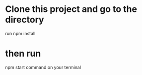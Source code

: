 # Clone this project and go to the directory 
run npm install
# then run 
npm start command on your terminal
